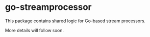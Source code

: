 # go-streamprocessor

This package contains shared logic for Go-based stream processors.

More details will follow soon.
